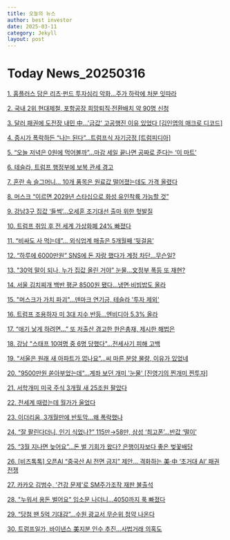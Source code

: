 ```yaml
---
title: 오늘의 뉴스
author: best investor
date: 2025-03-11
category: Jekyll
layout: post
---
```


# Today News_20250316

[1. 홈플러스 담은 리츠·펀드 투자심리 악화…주가 하락에 처분 잇따라](http://v.daum.net/v/20250316061515166)

 [2. 국내 2위 현대제철, 포항공장 희망퇴직·전환배치 약 90명 신청](http://v.daum.net/v/20250315095205653)

 [3. 달러 패권에 도전장 내민 中…'금값' 고공행진 이유 있었다 [김인엽의 매크로 디코드]](http://v.daum.net/v/20250315074656318)

 [4. 증시가 폭락하든 “나는 된다”…트럼프식 자기긍정 [트럼피디아]](http://v.daum.net/v/20250316080019233)

 [5. “오늘 저녁은 0원에 먹어볼까”…마감 세일 끝나면 공짜로 준다는 ‘이 마트’](http://v.daum.net/v/20250315072100126)

 [6. 테슬라, 트럼프 행정부에 보복 관세 경고](http://v.daum.net/v/20250314203400508)

 [7. 혼란 속 슬그머니… 10개 품목은 원료값 떨어졌는데도 가격 올렸다](http://v.daum.net/v/20250315010156858)

 [8. 머스크 “이르면 2029년 스타십으로 화성 유인착륙 가능할 것”](http://v.daum.net/v/20250315224040655)

 [9. 강남3구 집값 ‘들썩’…오세훈 조기대선 출마 위한 헛발질](http://v.daum.net/v/20250315080511491)

 [10. 트럼프 취임 후 전 세계 가상화폐 24% 빠졌다](http://v.daum.net/v/20250314175103291)

 [11. “비싸도 사 먹는데”... 외식업계 매출은 5개월째 ‘뒷걸음’](http://v.daum.net/v/20250315221200481)

 [12. “하루에 6000만원” SNS에 돈 자랑 했다가 계정 차단…무슨일?](http://v.daum.net/v/20250314223912701)

 [13. "30억 말이 되나, 누가 집값 올린 거야” 눈물...文정부 폭등 또 재현?](http://v.daum.net/v/20250314150007285)

 [14. 서울 김치찌개 백반 평균 8500원 됐다…냉면·비빔밥도 올라](http://v.daum.net/v/20250314155110050)

 [15. "머스크가 가치 파괴"…덴마크 연기금, 테슬라 '투자 제외'](http://v.daum.net/v/20250315113321717)

 [16. 트럼프 조용하자 미 3대 지수 반등...엔비디아 5.3% 올라](http://v.daum.net/v/20250315094617606)

 [17. “애기 낳게 하려면…” 또 저출산 경고한 한은총재, 제시한 해법은](http://v.daum.net/v/20250315061501377)

 [18. 강남 "스태프 10여명 중 6명 당했다"…전세사기 피해 고백](http://v.daum.net/v/20250314084401261)

 [19. “서울은 원래 새 아파트가 없나요”…씨 마른 분양 물량, 이유가 있었네](http://v.daum.net/v/20250315081503626)

 [20. "9500만원 쏟아부었는데"…계좌 보던 개미 '눈물' [진영기의 찐개미 찐투자]](http://v.daum.net/v/20250315144702458)

 [21. 서학개미 미국 주식 3개월 새 25조원 팔았다](http://v.daum.net/v/20250315143713309)

 [22. 전세계 때렸는데 월가가 울었다](http://v.daum.net/v/20250315000108347)

 [23. 이더리움, 3개월만에 반토막…왜 폭락했나](http://v.daum.net/v/20250314110926478)

 [24. “잘 팔린다더니, 인기 식었나?” 115만→58만, 삼성 ‘최고폰’…반값 ‘떨이’](http://v.daum.net/v/20250315194017258)

 [25. “3월 지나면 늦어요”...돈 벌 기회가 왔다? 은행이자보다 좋은 벚꽃배당](http://v.daum.net/v/20250315055410030)

 [26. [비즈톡톡] 오픈AI “중국산 AI 전면 금지” 제안… 격화하는 美·中 ‘초거대 AI’ 패권 전쟁 ](http://v.daum.net/v/20250314130015047)

 [27. 카카오 김범수, '건강 문제'로 SM주가조작 재판 불출석](http://v.daum.net/v/20241013164924012)

 [28. "누워서 용돈 벌어요" 입소문 나더니…4050까지 푹 빠졌다](http://v.daum.net/v/20250315142002079)

 [29. “당첨 땐 5억 기대감”…수원 광교서 무순위 청약 나온다](http://v.daum.net/v/20250314125722977)

 [30. 트럼프일가, 바이낸스 美지분 인수 추진…사법거래 의혹도](http://v.daum.net/v/20250314095035753)

  